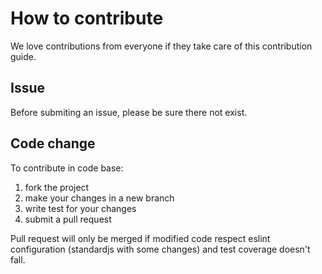 # How to contribute

We love contributions from everyone if they take care of this contribution guide.

## Issue

Before submiting an issue, please be sure there not exist.

## Code change

To contribute in code base:

1. fork the project
2. make your changes in a new branch
3. write test for your changes
4. submit a pull request

Pull request will only be merged if modified code respect eslint configuration (standardjs with some changes)
and test coverage doesn't fall.
